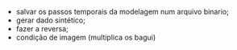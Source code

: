   - salvar os passos temporais da modelagem num arquivo binario;
  - gerar dado sintético;
  - fazer a reversa;
  - condição de imagem (multiplica os bagui)
